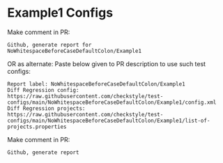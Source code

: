 # Example1 Configs
Make comment in PR:
```
Github, generate report for NoWhitespaceBeforeCaseDefaultColon/Example1
```
OR as alternate:
Paste below given to PR description to use such test configs:
```
Report label: NoWhitespaceBeforeCaseDefaultColon/Example1
Diff Regression config: https://raw.githubusercontent.com/checkstyle/test-configs/main/NoWhitespaceBeforeCaseDefaultColon/Example1/config.xml
Diff Regression projects: https://raw.githubusercontent.com/checkstyle/test-configs/main/NoWhitespaceBeforeCaseDefaultColon/Example1/list-of-projects.properties
```
Make comment in PR:
```
Github, generate report
```
